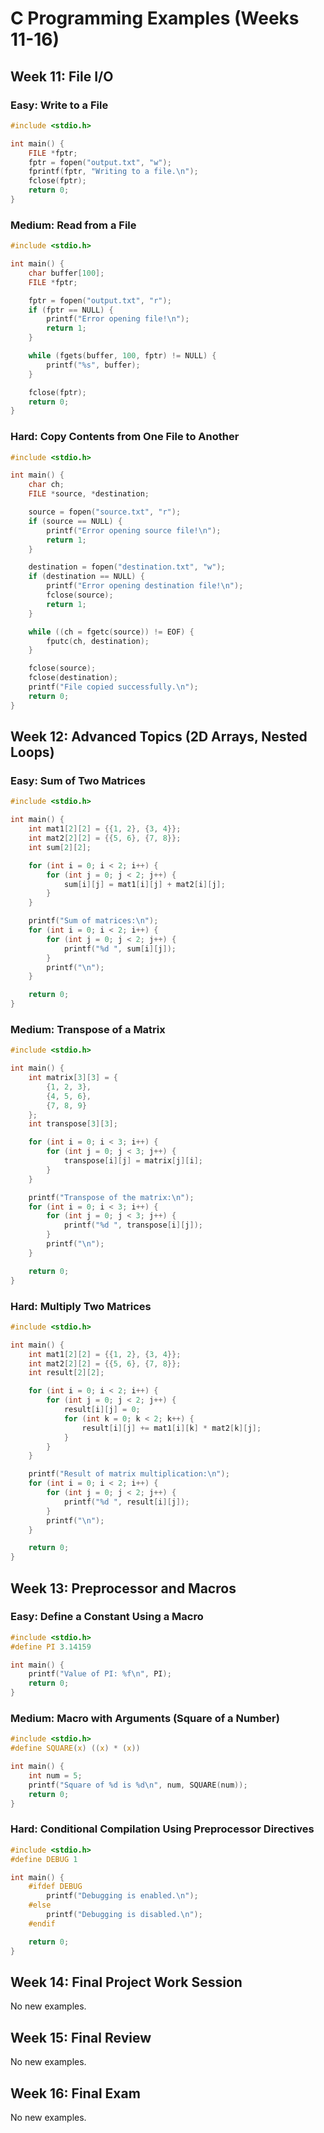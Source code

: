 
# C Programming Examples (Weeks 11-16)

## Week 11: File I/O

### Easy: Write to a File
```c
#include <stdio.h>

int main() {
    FILE *fptr;
    fptr = fopen("output.txt", "w");
    fprintf(fptr, "Writing to a file.\n");
    fclose(fptr);
    return 0;
}
```

### Medium: Read from a File
```c
#include <stdio.h>

int main() {
    char buffer[100];
    FILE *fptr;

    fptr = fopen("output.txt", "r");
    if (fptr == NULL) {
        printf("Error opening file!\n");
        return 1;
    }

    while (fgets(buffer, 100, fptr) != NULL) {
        printf("%s", buffer);
    }

    fclose(fptr);
    return 0;
}
```

### Hard: Copy Contents from One File to Another
```c
#include <stdio.h>

int main() {
    char ch;
    FILE *source, *destination;

    source = fopen("source.txt", "r");
    if (source == NULL) {
        printf("Error opening source file!\n");
        return 1;
    }

    destination = fopen("destination.txt", "w");
    if (destination == NULL) {
        printf("Error opening destination file!\n");
        fclose(source);
        return 1;
    }

    while ((ch = fgetc(source)) != EOF) {
        fputc(ch, destination);
    }

    fclose(source);
    fclose(destination);
    printf("File copied successfully.\n");
    return 0;
}
```

## Week 12: Advanced Topics (2D Arrays, Nested Loops)

### Easy: Sum of Two Matrices
```c
#include <stdio.h>

int main() {
    int mat1[2][2] = {{1, 2}, {3, 4}};
    int mat2[2][2] = {{5, 6}, {7, 8}};
    int sum[2][2];

    for (int i = 0; i < 2; i++) {
        for (int j = 0; j < 2; j++) {
            sum[i][j] = mat1[i][j] + mat2[i][j];
        }
    }

    printf("Sum of matrices:\n");
    for (int i = 0; i < 2; i++) {
        for (int j = 0; j < 2; j++) {
            printf("%d ", sum[i][j]);
        }
        printf("\n");
    }

    return 0;
}
```

### Medium: Transpose of a Matrix
```c
#include <stdio.h>

int main() {
    int matrix[3][3] = {
        {1, 2, 3},
        {4, 5, 6},
        {7, 8, 9}
    };
    int transpose[3][3];

    for (int i = 0; i < 3; i++) {
        for (int j = 0; j < 3; j++) {
            transpose[i][j] = matrix[j][i];
        }
    }

    printf("Transpose of the matrix:\n");
    for (int i = 0; i < 3; i++) {
        for (int j = 0; j < 3; j++) {
            printf("%d ", transpose[i][j]);
        }
        printf("\n");
    }

    return 0;
}
```

### Hard: Multiply Two Matrices
```c
#include <stdio.h>

int main() {
    int mat1[2][2] = {{1, 2}, {3, 4}};
    int mat2[2][2] = {{5, 6}, {7, 8}};
    int result[2][2];

    for (int i = 0; i < 2; i++) {
        for (int j = 0; j < 2; j++) {
            result[i][j] = 0;
            for (int k = 0; k < 2; k++) {
                result[i][j] += mat1[i][k] * mat2[k][j];
            }
        }
    }

    printf("Result of matrix multiplication:\n");
    for (int i = 0; i < 2; i++) {
        for (int j = 0; j < 2; j++) {
            printf("%d ", result[i][j]);
        }
        printf("\n");
    }

    return 0;
}
```

## Week 13: Preprocessor and Macros

### Easy: Define a Constant Using a Macro
```c
#include <stdio.h>
#define PI 3.14159

int main() {
    printf("Value of PI: %f\n", PI);
    return 0;
}
```

### Medium: Macro with Arguments (Square of a Number)
```c
#include <stdio.h>
#define SQUARE(x) ((x) * (x))

int main() {
    int num = 5;
    printf("Square of %d is %d\n", num, SQUARE(num));
    return 0;
}
```

### Hard: Conditional Compilation Using Preprocessor Directives
```c
#include <stdio.h>
#define DEBUG 1

int main() {
    #ifdef DEBUG
        printf("Debugging is enabled.\n");
    #else
        printf("Debugging is disabled.\n");
    #endif

    return 0;
}
```

## Week 14: Final Project Work Session
No new examples.

## Week 15: Final Review
No new examples.

## Week 16: Final Exam
No new examples.
